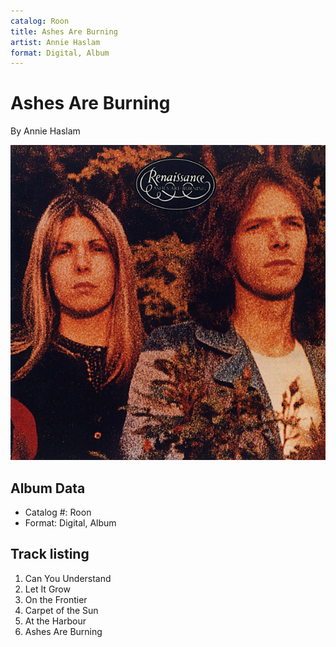 ```yaml
---
catalog: Roon
title: Ashes Are Burning
artist: Annie Haslam
format: Digital, Album
---
```


# Ashes Are Burning

By Annie Haslam

![](../../assets/albumcovers/Annie_Haslam-Ashes_Are_Burning.png)

## Album Data

- Catalog #: Roon
- Format: Digital, Album


## Track listing


1. Can You Understand
2. Let It Grow
3. On the Frontier
4. Carpet of the Sun
5. At the Harbour
6. Ashes Are Burning

